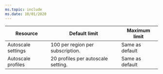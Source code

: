 ```yaml
---
ms.topic: include
ms.date: 10/01/2020
---
```


| Resource | Default limit | Maximum limit |
| --- | --- | --- |
| Autoscale settings |100 per region per subscription. | Same as default |
| Autoscale profiles |20 profiles per autoscale setting. | Same as default |

